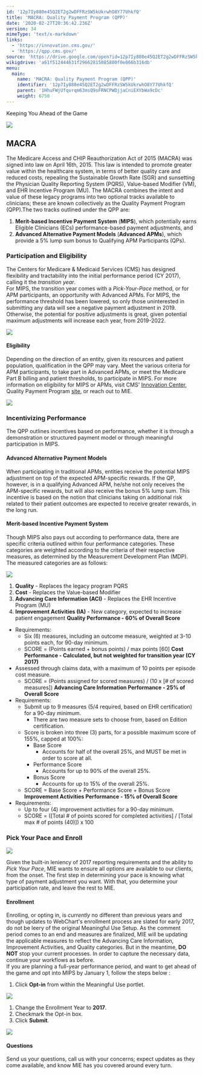 ```yaml
---
id: '12p7Iy880e45Q2ET2g2wDFFRzSW5kUkrwhO8Y77UhkfQ'
title: 'MACRA: Quality Payment Program (QPP)'
date: '2020-02-27T20:36:42.236Z'
version: 34
mimeType: 'text/x-markdown'
links:
  - 'https://innovation.cms.gov/'
  - 'https://qpp.cms.gov/'
source: 'https://drive.google.com/open?id=12p7Iy880e45Q2ET2g2wDFFRzSW5kUkrwhO8Y77UhkfQ'
wikigdrive: 'a61f512444631f29662815085800f0e066b316db'
menu:
  main:
    name: 'MACRA: Quality Payment Program (QPP)'
    identifier: '12p7Iy880e45Q2ET2g2wDFFRzSW5kUkrwhO8Y77UhkfQ'
    parent: '1HhuFWjUfqvrqm63msQ9sFRNCPWDjjaCniEXYbWa9cDc'
    weight: 6750
---
```

Keeping You Ahead of the Game
  
![](../macra-quality-payment-program-qpp.assets/100000000000012C000000FA4CA2050AE269E960.jpg)  

  
## MACRA  
  
The Medicare Access and CHIP Reauthorization Act of 2015 (MACRA) was signed into law on April 16th, 2015. This law is intended to promote greater value within the healthcare system, in terms of better quality care and reduced costs, repealing the Sustainable Growth Rate (SGR) and sunsetting the Physician Quality Reporting System (PQRS), Value-based Modifier (VM), and EHR Incentive Program (MU). The MACRA combines the intent and value of these legacy programs into two optional tracks available to clinicians; these are known collectively as the Quality Payment Program (QPP).The two tracks outlined under the QPP are:
1. <strong>Merit-based Incentive Payment System</strong> (<strong>MIPS</strong>), which potentially earns Eligible Clinicians (ECs) performance-based payment adjustments, and
2. <strong>Advanced Alternative Payment Models</strong> (<strong>Advanced APMs</strong>), which provide a 5% lump sum bonus to Qualifying APM Participants (QPs).
  
### Participation and Eligibility  
  
The Centers for Medicare & Medicaid Services (CMS) has designed flexibility and tractability into the initial performance period (CY 2017), calling it the *transition year*.  
For MIPS, the transition year comes with a *Pick-Your-Pace* method, or for APM participants, an opportunity with Advanced APMs. For MIPS, the performance threshold has been lowered, so only those uninterested in submitting any data will see a negative payment adjustment in 2019. Otherwise, the potential for positive adjustments is great, given potential maximum adjustments will increase each year, from 2019-2022.
  
![](../macra-quality-payment-program-qpp.assets/10000201000002BC000001904C626D4B7CFF8D26.png)  

  
#### Eligibility  
  
Depending on the direction of an entity, given its resources and patient population, qualification in the QPP may vary. Meet the various criteria for APM participants, to take part in Advanced APMs, or meet the Medicare Part B billing and patient thresholds, to participate in MIPS. For more information on eligibility for MIPS or APMs, visit CMS' [Innovation Center](https://innovation.cms.gov/), Quality Payment Program [site](https://qpp.cms.gov/), or reach out to MIE.
  
![](../macra-quality-payment-program-qpp.assets/1000020100000320000004B098C0D4DA8A9F3722.png)  

  
### Incentivizing Performance  
  
The QPP outlines incentives based on performance, whether it is through a demonstration or structured payment model or through meaningful participation in MIPS.
  
#### Advanced Alternative Payment Models  
  
When participating in traditional APMs, entities receive the potential MIPS adjustment on top of the expected APM-specific rewards. If the QP, however, is in a qualifying Advanced APM, he/she not only receives the APM-specific rewards, but will also receive the bonus 5% lump sum. This incentive is based on the notion that clinicians taking on additional risk related to their patient outcomes are expected to receive greater rewards, in the long run.
  
#### Merit-based Incentive Payment System  
  
Though MIPS also pays out according to performance data, there are specific criteria outlined within four performance categories. These categories are weighted according to the criteria of their respective measures, as determined by the Measurement Development Plan (MDP). The measured categories are as follows:
  
![](../macra-quality-payment-program-qpp.assets/100002010000024000000150C0FE751F3F66CD55.png)  

1. <strong>Quality</strong> - Replaces the legacy program PQRS
2. <strong>Cost</strong> - Replaces the Value-based Modifier
3. <strong>Advancing Care Information (ACI)</strong> - Replaces the EHR Incentive Program (MU)
4. <strong>Improvement Activities (IA)</strong> - New category, expected to increase patient engagement
**Quality Performance **-** 60% of Overall Score**
* Requirements:
   * Six (6) measures, including an outcome measure, weighted at 3-10 points each, for 90-day minimum.
   * SCORE = (Points earned + bonus points) / max points [60]
**Cost Performance **-** Calculated, but not weighted for transition year (CY 2017)**
* Assessed through claims data, with a maximum of 10 points per episode cost measure.
   * SCORE = (Points assigned for scored measures) / (10 x [# of scored measures])
**Advancing Care Information Performance - 25% of Overall Score**
* Requirements:
   * Submit up to 9 measures (5/4 required, based on EHR certification) for a 90-day minimum.
      * There are two measure sets to choose from, based on Edition certification.
   * Score is broken into three (3) parts, for a possible maximum score of 155%, capped at 100%:
      * Base Score
         * Accounts for half of the overall 25%, and MUST be met in order to score at all.
      * Performance Score
         * Accounts for up to 90% of the overall 25%.
      * Bonus Score
         * Accounts for up to 15% of the overall 25%.
   * SCORE = Base Score + Performance Score + Bonus Score
**Improvement Activities Performance - 15% of Overall Score**
* Requirements:
   * Up to four (4) improvement activities for a 90-day minimum.
   * SCORE = ([Total # of points scored for completed activities] / [Total max # of points (40)]) x 100
  
### Pick Your Pace and Enroll  

  
![](../macra-quality-payment-program-qpp.assets/1000020100000001000000014C77D75F6DC67A52.png)  

Given the built-in leniency of 2017 reporting requirements and the ability to *Pick Your Pace*, MIE wants to ensure all options are available to our clients, from the onset. The first step in determining your pace is knowing what type of payment adjustment you want. With that, you determine your participation rate, and leave the rest to MIE.
  
#### Enrollment  
  
Enrolling, or opting in, is *currently* no different than previous years and though updates to WebChart's enrollment process are slated for early 2017, do not be leery of the original Meaningful Use Setup. As the comment period comes to an end and measures are finalized, MIE will be updating the applicable measures to reflect the Advancing Care Information, Improvement Activities, and Quality categories. But in the meantime, **DO NOT** stop your current processes. In order to capture the necessary data, continue your workflows as before.  
If you are planning a full-year performance period, and want to get ahead of the game and opt into MIPS by January 1, follow the steps below :
1. Click <strong>Opt-in</strong> from within the Meaningful Use portlet.
  
![](../macra-quality-payment-program-qpp.assets/10000201000003F6000000E6726089EFE15EE356.png)  

1. Change the Enrollment Year to <strong>2017</strong>.
2. Checkmark the Opt-in box.
3. Click <strong>Submit</strong>.
  
![](../macra-quality-payment-program-qpp.assets/10000201000007CF000003FF9565C2857C96DAED.png)  

  
#### Questions  
  
Send us your questions, call us with your concerns; expect updates as they come available, and know MIE has you covered around every turn.
